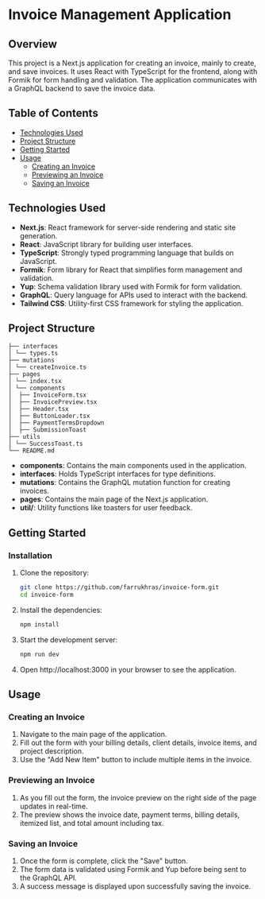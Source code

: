 # Invoice Management Application

## Overview

This project is a Next.js application for creating an invoice, mainly to create, and save invoices. It uses React with TypeScript for the frontend, along with Formik for form handling and validation. The application communicates with a GraphQL backend to save the invoice data.

## Table of Contents

- [Technologies Used](#technologies-used)
- [Project Structure](#project-structure)
- [Getting Started](#getting-started)
- [Usage](#usage)
  - [Creating an Invoice](#creating-an-invoice)
  - [Previewing an Invoice](#previewing-an-invoice)
  - [Saving an Invoice](#saving-an-invoice)

## Technologies Used

- **Next.js**: React framework for server-side rendering and static site generation.
- **React**: JavaScript library for building user interfaces.
- **TypeScript**: Strongly typed programming language that builds on JavaScript.
- **Formik**: Form library for React that simplifies form management and validation.
- **Yup**: Schema validation library used with Formik for form validation.
- **GraphQL**: Query language for APIs used to interact with the backend.
- **Tailwind CSS**: Utility-first CSS framework for styling the application.

## Project Structure
```
├── interfaces
│ └── types.ts
├── mutations
│ └── createInvoice.ts
├── pages
│ └── index.tsx
│ └── components
│  ├── InvoiceForm.tsx
│  ├── InvoicePreview.tsx
│  ├── Header.tsx
│  ├── ButtonLoader.tsx
│  ├── PaymentTermsDropdown
│  ├── SubmissionToast
├── utils
│ └── SuccessToast.ts
└── README.md
```


- **components**: Contains the main components used in the application.
- **interfaces**: Holds TypeScript interfaces for type definitions.
- **mutations**: Contains the GraphQL mutation function for creating invoices.
- **pages**: Contains the main page of the Next.js application.
- **util/**: Utility functions like toasters for user feedback.

## Getting Started

### Installation

1. Clone the repository:

   ```bash
   git clone https://github.com/farrukhras/invoice-form.git
   cd invoice-form
   ```

2. Install the dependencies:
   
   ```bash
   npm install
   ```

3. Start the development server:
   
   ```bash
   npm run dev
   ```

4. Open http://localhost:3000 in your browser to see the application.


## Usage
### Creating an Invoice
1. Navigate to the main page of the application.
2. Fill out the form with your billing details, client details, invoice items, and project description.
3. Use the "Add New Item" button to include multiple items in the invoice.
   
### Previewing an Invoice
1. As you fill out the form, the invoice preview on the right side of the page updates in real-time.
2. The preview shows the invoice date, payment terms, billing details, itemized list, and total amount including tax.

### Saving an Invoice
1. Once the form is complete, click the "Save" button.
2. The form data is validated using Formik and Yup before being sent to the GraphQL API.
3. A success message is displayed upon successfully saving the invoice.
